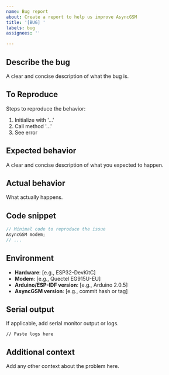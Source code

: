 ```yaml
---
name: Bug report
about: Create a report to help us improve AsyncGSM
title: '[BUG] '
labels: bug
assignees: ''

---
```


## Describe the bug
A clear and concise description of what the bug is.

## To Reproduce
Steps to reproduce the behavior:
1. Initialize with '...'
2. Call method '...'
3. See error

## Expected behavior
A clear and concise description of what you expected to happen.

## Actual behavior
What actually happens.

## Code snippet
```cpp
// Minimal code to reproduce the issue
AsyncGSM modem;
// ...
```

## Environment
- **Hardware**: [e.g., ESP32-DevKitC]
- **Modem**: [e.g., Quectel EG915U-EU]
- **Arduino/ESP-IDF version**: [e.g., Arduino 2.0.5]
- **AsyncGSM version**: [e.g., commit hash or tag]

## Serial output
If applicable, add serial monitor output or logs.
```
// Paste logs here
```

## Additional context
Add any other context about the problem here.
